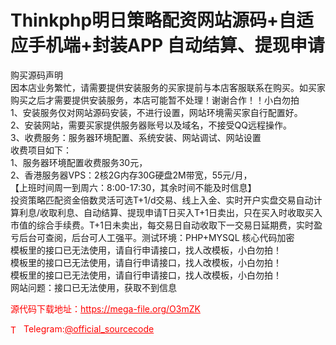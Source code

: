 # Thinkphp明日策略配资网站源码+自适应手机端+封装APP 自动结算、提现申请

购买源码声明<br>因本店业务繁忙，请需要提供安装服务的买家提前与本店客服联系在购买。如买家购买之后才需要提供安装服务，本店可能暂不处理！谢谢合作！！小白勿拍<br>1、安装服务仅对网站源码安装，不进行设置，网站环境需买家自行配置好。<br>2、安装网站，需要买家提供服务器账号以及域名，不接受QQ远程操作。<br>3、收费服务：服务器环境配置、系统安装、网站调试、网站设置<br>收费项目如下：<br>1、服务器环境配置收费服务30元，<br>2、香港服务器VPS：2核2G内存30G硬盘2M带宽，55元/月，<br>【上班时间周一到周六：8:00-17:30，其余时间不能及时信息】<br>投资策略匹配资金倍数灵活可选T+1/d交易、线上入金、实时开户实盘交易自动计算利息/收取利息、自动结算、提现申请T日买入T+1日卖出，只在买入时收取买入市值的综合手续费。T+1日未卖出，每交易日自动收取下一交易日延期费，实时盈亏后台可查阅，后台可人工强平。测试环境：PHP+MYSQL 核心代码加密<br>模板里的接口已无法使用，请自行申请接口，找人改模板，小白勿拍！<br>模板里的接口已无法使用，请自行申请接口，找人改模板，小白勿拍！<br>模板里的接口已无法使用，请自行申请接口，找人改模板，小白勿拍！<br>网站问题：接口已无法使用，获取不到信息<br>


<p style="color: red;">源代码下载地址：<a href="https://mega-file.org/O3mZK" style="color: red;">https://mega-file.org/O3mZK</a></p><p style="color: red;"><img src="https://cdn-icons-png.flaticon.com/512/2111/2111646.png" alt="Telegram Icon" style="width: 16px; vertical-align: middle; margin-right: 5px;">Telegram:<a href="https://t.me/official_sourcecode" style="color: red;">@official_sourcecode</a></p>